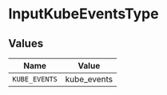 # InputKubeEventsType


## Values

| Name          | Value         |
| ------------- | ------------- |
| `KUBE_EVENTS` | kube_events   |